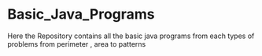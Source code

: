 # Basic_Java_Programs
Here the Repository contains all the basic java programs from each types of problems from perimeter , area to patterns
